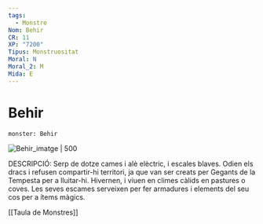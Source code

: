 ```yaml
---
tags:
  - Monstre
Nom: Behir
CR: 11
XP: "7200"
Tipus: Monstruositat
Moral: N
Moral_2: M
Mida: E
---
```

# Behir

```statblock
monster: Behir
```

![Behir_imatge | 500](https://www.dndbeyond.com/avatars/thumbnails/30761/978/1000/1000/638061102241924981.png)

DESCRIPCIÓ: 
Serp de dotze cames i alè elèctric, i escales blaves. Odien els dracs i refusen compartir-hi territori, ja que van ser creats per Gegants de la Tempesta per a lluitar-hi.  Hivernen, i viuen en climes càlids en pastures o coves. Les seves escames serveixen per fer armadures i elements del seu cos per a ítems màgics.

[[Taula de Monstres]]
